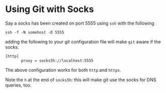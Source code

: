 # Using Git with Socks

Say a socks has been created on port 5555 using ```ssh``` with the following
```
ssh -f -N somehost -D 5555
```
adding the following to your git configuration file will make ```git``` aware
if the socks.
```
[http]
       proxy = socks5h://localhost:5555
```

The above configuration works for both ```http``` and ```https```.

Note the ```h``` at the end of ```socks5h```: this will make git
use the socks for DNS queries, too.

